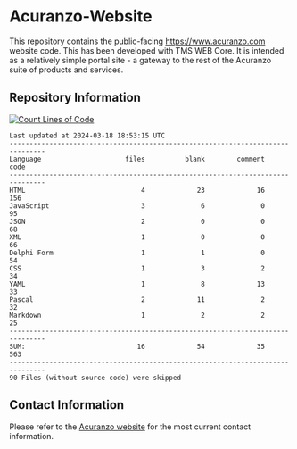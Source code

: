# Acuranzo-Website
This repository contains the public-facing https://www.acuranzo.com website code. This has been developed with TMS WEB Core. It is intended as a relatively simple portal site - a gateway to the rest of the Acuranzo suite of products and services. 

## Repository Information
[![Count Lines of Code](https://github.com/lanboss-ltd/Acuranzo-Website/actions/workflows/main.yml/badge.svg)](https://github.com/lanboss-ltd/Acuranzo-Website/actions/workflows/main.yml)
<!--CLOC-START -->
```
Last updated at 2024-03-18 18:53:15 UTC
-------------------------------------------------------------------------------
Language                     files          blank        comment           code
-------------------------------------------------------------------------------
HTML                             4             23             16            156
JavaScript                       3              6              0             95
JSON                             2              0              0             68
XML                              1              0              0             66
Delphi Form                      1              1              0             54
CSS                              1              3              2             34
YAML                             1              8             13             33
Pascal                           2             11              2             32
Markdown                         1              2              2             25
-------------------------------------------------------------------------------
SUM:                            16             54             35            563
-------------------------------------------------------------------------------
90 Files (without source code) were skipped
```
<!--CLOC-END-->

## Contact Information
Please refer to the [Acuranzo website](https://www.acuranzo.com) for the most current contact information.
